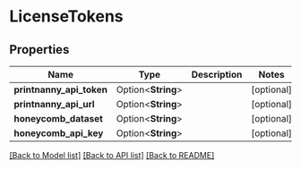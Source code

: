 # LicenseTokens

## Properties

Name | Type | Description | Notes
------------ | ------------- | ------------- | -------------
**printnanny_api_token** | Option<**String**> |  | [optional]
**printnanny_api_url** | Option<**String**> |  | [optional]
**honeycomb_dataset** | Option<**String**> |  | [optional]
**honeycomb_api_key** | Option<**String**> |  | [optional]

[[Back to Model list]](../README.md#documentation-for-models) [[Back to API list]](../README.md#documentation-for-api-endpoints) [[Back to README]](../README.md)



